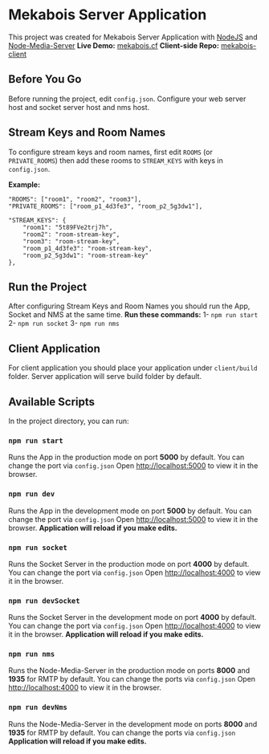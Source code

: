 # Mekabois Server Application
This project was created for Mekabois Server Application with [NodeJS](https://nodejs.org/en/) and [Node-Media-Server](https://github.com/illuspas/Node-Media-Server)
**Live Demo:** [mekabois.cf](https://mekabois.cf/#/)
**Client-side Repo:** [mekabois-client](https://github.com/Closery/mekabois-client)
 
## Before You Go
Before running the project, edit `config.json`. Configure your web server host and socket server host and nms host.

## Stream Keys and Room Names
To configure stream keys and room names, first edit `ROOMS` (or `PRIVATE_ROOMS`) then add these rooms to `STREAM_KEYS` with keys in `config.json`.

**Example:**

    "ROOMS": ["room1", "room2", "room3"],
    "PRIVATE_ROOMS": ["room_p1_4d3fe3", "room_p2_5g3dw1"],
    
    "STREAM_KEYS": {
	    "room1": "5t89FVe2trj7h",
	    "room2": "room-stream-key",
	    "room3": "room-stream-key",
	    "room_p1_4d3fe3": "room-stream-key",
	    "room_p2_5g3dw1": "room-stream-key"
    },

## Run the Project
After configuring Stream Keys and Room Names you should run the App, Socket and NMS at the same time.
**Run these commands:**
1- `npm run start`
2- `npm run socket`
3- `npm run nms`

## Client Application
For client application you should place your application under `client/build` folder. Server application will serve build folder by default.

## Available Scripts
In the project directory, you can run:

### `npm run start`
Runs the App in the production mode on port **5000** by default. 
You can change the port via `config.json`
Open [http://localhost:5000](http://localhost:5000) to view it in the browser.

### `npm run dev`
Runs the App in the development mode on port **5000** by default. 
You can change the port via `config.json`
Open [http://localhost:5000](http://localhost:5000) to view it in the browser.
**Application will reload if you make edits.**

### `npm run socket`
Runs the Socket Server in the production mode on port **4000** by default. 
You can change the port via `config.json`
Open [http://localhost:4000](http://localhost:4000) to view it in the browser.

### `npm run devSocket`
Runs the Socket Server in the development mode on port **4000** by default. 
You can change the port via `config.json`
Open [http://localhost:4000](http://localhost:4000) to view it in the browser.
**Application will reload if you make edits.**

### `npm run nms`
Runs the Node-Media-Server in the production mode on ports **8000** and **1935** for RMTP by default. 
You can change the ports via `config.json`
Open [http://localhost:4000](http://localhost:4000) to view it in the browser.

### `npm run devNms`
Runs the Node-Media-Server in the development mode on ports **8000** and **1935** for RMTP by default. 
You can change the ports via `config.json`
**Application will reload if you make edits.**